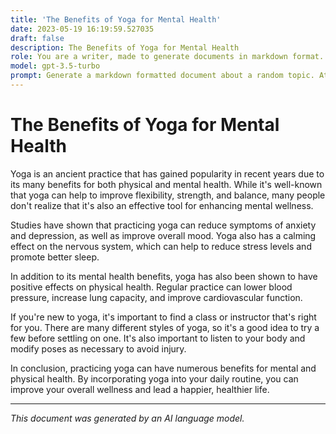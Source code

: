 ```yaml
---
title: 'The Benefits of Yoga for Mental Health'
date: 2023-05-19 16:19:59.527035
draft: false
description: The Benefits of Yoga for Mental Health
role: You are a writer, made to generate documents in markdown format. It is very important that all of the documents you generate are in valid markdown format.
model: gpt-3.5-turbo
prompt: Generate a markdown formatted document about a random topic. At the bottom, include a disclaimer explaining that the document was generated by you. The first line of the document should be the title. Make sure that the entire document is in proper markdown format, using a mix of various tags to make the document visually appealing.
---
```


# The Benefits of Yoga for Mental Health

Yoga is an ancient practice that has gained popularity in recent years due to its many benefits for both physical and mental health. While it's well-known that yoga can help to improve flexibility, strength, and balance, many people don't realize that it's also an effective tool for enhancing mental wellness.

Studies have shown that practicing yoga can reduce symptoms of anxiety and depression, as well as improve overall mood. Yoga also has a calming effect on the nervous system, which can help to reduce stress levels and promote better sleep.

In addition to its mental health benefits, yoga has also been shown to have positive effects on physical health. Regular practice can lower blood pressure, increase lung capacity, and improve cardiovascular function.

If you're new to yoga, it's important to find a class or instructor that's right for you. There are many different styles of yoga, so it's a good idea to try a few before settling on one. It's also important to listen to your body and modify poses as necessary to avoid injury.

In conclusion, practicing yoga can have numerous benefits for mental and physical health. By incorporating yoga into your daily routine, you can improve your overall wellness and lead a happier, healthier life.

---

*This document was generated by an AI language model.*